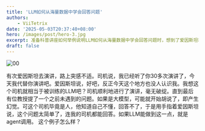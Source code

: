 ```yaml
---
title: 'LLM如何从海量数据中学会回答问题'
authors:
    - ViiTetrix
date: '2025-05-03T20:37:40+08:00'
hero: /images/post/hero-3.jpg
excerpt: 准备科普讲座如何举例说明LLM如何从海量数据中学会回答问题时，想到了爱因斯坦和司机的故事。
draft: false
---
```


![00](/images/00.jpg)

有次爱因斯坦去演讲，路上突感不适。司机说，我已经听了你30多次演讲了，今天我代替你演讲吧。爱因斯坦说，好吧，反正今天这个地方也没人认识我。我想这个司机就相当于被训练的LLM吧？司机顺利地进行了演讲，毫无破绽。直到最后有位教授提了一个之前未遇到的问题。如果是大模型，可能就开始胡说了，即产生幻觉。可这个司机毕竟是人，他知道自己不懂，回答不了，于是用手指着爱因斯坦说，这个问题太简单了，连我的司机都能回答。如果LLM能做到这一点，就是agent调用。
这个例子怎么样？